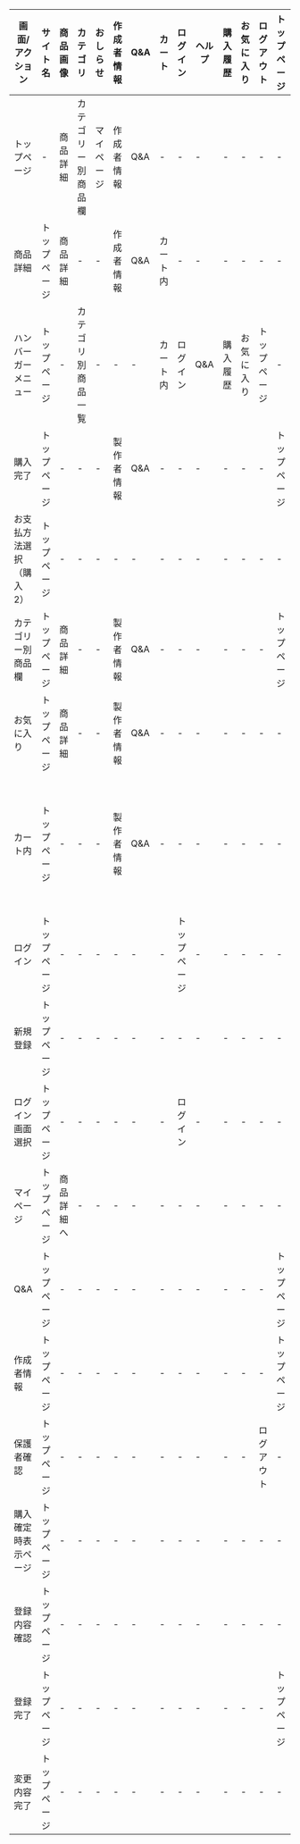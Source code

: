|画面/アクション|サイト名|商品画像|カテゴリ|おしらせ|作成者情報|Q&A|カート|ログイン|ヘルプ|購入履歴|お気に入り|ログアウト|トップページ|確定|変更|登録|新規登録|検索|
|---------------|--------|-------|--------|--------|---------|---|------|--------|-----|---------|---------|----------|------------|---|----|----|--------|----|
|トップページ|-|商品詳細|カテゴリー別商品欄|マイページ|作成者情報|Q&A|-|-|-|-|-|-|-|-|-|-|-|-|
|商品詳細|トップページ|商品詳細|-|-|作成者情報|Q&A|カート内|-|-|-|-|-|-|-|-|-|-|-|
|ハンバーガーメニュー|トップページ|-|カテゴリ別商品一覧|-|-|-|カート内|ログイン|Q&A|購入履歴|お気に入り|トップページ|-|-|変更|-|-|-|
|購入完了|トップページ|-|-|-|製作者情報|Q&A|-|-|-|-|-|-|トップページ|-|-|-|-|-|
|お支払方法選択（購入2）|トップページ|-|-|-|-|-|-|-|-|-|-|-|-|購入完了|マイページ|-|-|-|
|カテゴリー別商品欄|トップページ|商品詳細|-|-|製作者情報|Q&A|-|-|-|-|-|-|トップページ|-|-|-|-|-|
|お気に入り|トップページ|商品詳細|-|-|製作者情報|Q&A|-|-|-|-|-|-|-|-|トップページ|-|-|-|-|-|
|カート内|トップページ|-|-|-|製作者情報|Q&A|-|-|-|-|-|-|-|購入確定時表示ページ|-|-|-|-|
|ログイン|トップページ|-|-|-|-|-|-|トップページ|-|-|-|-|-|-|-|-|-|-|
|新規登録|トップページ|-|-|-|-|-|-|-|-|-|-|-|-|-|-|トップページ|-|-|
|ログイン画面選択|トップページ|-|-|-|-|-|-|ログイン|-|-|-|-|-|-|-|-|新規登録|-|
|マイページ|トップページ|商品詳細へ|-|-|-|-|-|-|-|-|-|-|-|-|-|-|-|-|
|Q&A|トップページ|-|-|-|-|-|-|-|-|-|-|-|トップページ|-|-|-|-|-|
|作成者情報|トップページ|-|-|-|-|-|-|-|-|-|-|-|トップページ|-|-|-|-|-|
|保護者確認|トップページ|-|-|-|-|-|-|-|-|-|-|ログアウト|-|-|-|-|-|-|
|購入確定時表示ページ|トップページ|-|-|-|-|-|-|-|-|-|-|-|-|購入2|-|-|-|-|
|登録内容確認|トップページ|-|-|-|-|-|-|-|-|-|-|-|-|-|-|登録完了|-|-|
|登録完了|トップページ|-|-|-|-|-|-|-|-|-|-|-|トップページ|-|-|-|-|-|
|変更内容完了|トップページ|-|-|-|-|-|-|-|-|-|-|-|-|とっぷ|-|-|-|-|-|
